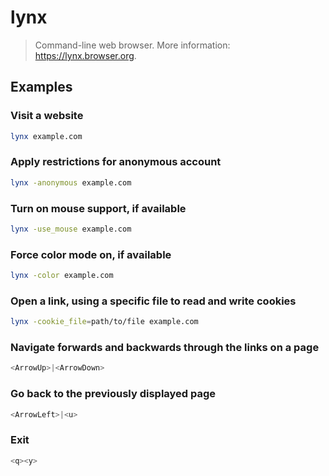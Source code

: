 # lynx

> Command-line web browser. More information: <https://lynx.browser.org>.

## Examples

### Visit a website

```bash
lynx example.com
```

### Apply restrictions for anonymous account

```bash
lynx -anonymous example.com
```

### Turn on mouse support, if available

```bash
lynx -use_mouse example.com
```

### Force color mode on, if available

```bash
lynx -color example.com
```

### Open a link, using a specific file to read and write cookies

```bash
lynx -cookie_file=path/to/file example.com
```

### Navigate forwards and backwards through the links on a page

```bash
<ArrowUp>|<ArrowDown>
```

### Go back to the previously displayed page

```bash
<ArrowLeft>|<u>
```

### Exit

```bash
<q><y>
```
